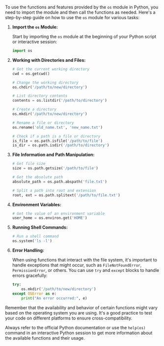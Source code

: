 To use the functions and features provided by the `os` module in Python, you need to import the module and then call the functions as needed. Here's a step-by-step guide on how to use the `os` module for various tasks:

1. **Import the `os` Module:**

   Start by importing the `os` module at the beginning of your Python script or interactive session:

   ```python
   import os
   ```

2. **Working with Directories and Files:**

   ```python
   # Get the current working directory
   cwd = os.getcwd()

   # Change the working directory
   os.chdir('/path/to/new/directory')

   # List directory contents
   contents = os.listdir('/path/to/directory')

   # Create a directory
   os.mkdir('/path/to/new/directory')

   # Rename a file or directory
   os.rename('old_name.txt', 'new_name.txt')

   # Check if a path is a file or directory
   is_file = os.path.isfile('/path/to/file')
   is_dir = os.path.isdir('/path/to/directory')
   ```

3. **File Information and Path Manipulation:**

   ```python
   # Get file size
   size = os.path.getsize('/path/to/file')

   # Get the absolute path
   absolute_path = os.path.abspath('file.txt')

   # Split a path into root and extension
   root, ext = os.path.splitext('/path/to/file.txt')
   ```

4. **Environment Variables:**

   ```python
   # Get the value of an environment variable
   user_home = os.environ.get('HOME')
   ```

5. **Running Shell Commands:**

   ```python
   # Run a shell command
   os.system('ls -l')
   ```

6. **Error Handling:**

   When using functions that interact with the file system, it's important to handle exceptions that might occur, such as `FileNotFoundError`, `PermissionError`, or others. You can use `try` and `except` blocks to handle errors gracefully:

   ```python
   try:
       os.mkdir('/path/to/new/directory')
   except OSError as e:
       print("An error occurred:", e)
   ```

Remember that the availability and behavior of certain functions might vary based on the operating system you are using. It's a good practice to test your code on different platforms to ensure cross-compatibility.

Always refer to the official Python documentation or use the `help(os)` command in an interactive Python session to get more information about the available functions and their usage.
